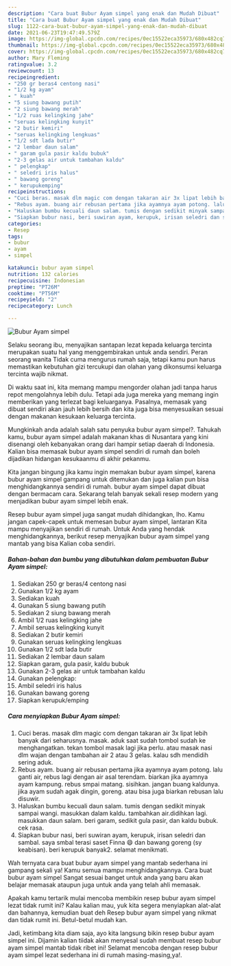 ```yaml
---
description: "Cara buat Bubur Ayam simpel yang enak dan Mudah Dibuat"
title: "Cara buat Bubur Ayam simpel yang enak dan Mudah Dibuat"
slug: 1122-cara-buat-bubur-ayam-simpel-yang-enak-dan-mudah-dibuat
date: 2021-06-23T19:47:49.579Z
image: https://img-global.cpcdn.com/recipes/0ec15522eca35973/680x482cq70/bubur-ayam-simpel-foto-resep-utama.jpg
thumbnail: https://img-global.cpcdn.com/recipes/0ec15522eca35973/680x482cq70/bubur-ayam-simpel-foto-resep-utama.jpg
cover: https://img-global.cpcdn.com/recipes/0ec15522eca35973/680x482cq70/bubur-ayam-simpel-foto-resep-utama.jpg
author: Mary Fleming
ratingvalue: 3.2
reviewcount: 13
recipeingredient:
- "250 gr beras4 centong nasi"
- "1/2 kg ayam"
- " kuah"
- "5 siung bawang putih"
- "2 siung bawang merah"
- "1/2 ruas kelingking jahe"
- "seruas kelingking kunyit"
- "2 butir kemiri"
- "seruas kelingking lengkuas"
- "1/2 sdt lada butir"
- "2 lembar daun salam"
- " garam gula pasir kaldu bubuk"
- "2-3 gelas air untuk tambahan kaldu"
- " pelengkap"
- " seledri iris halus"
- " bawang goreng"
- " kerupukemping"
recipeinstructions:
- "Cuci beras. masak dlm magic com dengan takaran air 3x lipat lebih banyak dari seharusnya. masak. aduk saat sudah tombol sudah ke menghangatkan. tekan tombol masak lagi jika perlu. atau masak nasi dlm wajan dengan tambahan air 2 atau 3 gelas. kalau sdh mendidih sering aduk."
- "Rebus ayam. buang air rebusan pertama jika ayamnya ayam potong. lalu ganti air, rebus lagi dengan air asal terendam. biarkan jika ayamnya ayam kampung. rebus smpai matang. sisihkan. jangan buang kaldunya. jika ayam sudah agak dingin, goreng. atau bisa juga biarkan rebusan lalu disuwir."
- "Haluskan bumbu kecuali daun salam. tumis dengan sedikit minyak sampai wangi. masukkan dalam kaldu. tambahkan air.didihkan lagi. masukkan daun salam. beri garam, sedikit gula pasir, dan kaldu bubuk. cek rasa."
- "Siapkan bubur nasi, beri suwiran ayam, kerupuk, irisan seledri dan sambal. saya smbal terasi saset Finna 😄 dan bawang goreng (sy keabisan). beri kerupuk banyak2. selamat menikmati."
categories:
- Resep
tags:
- bubur
- ayam
- simpel

katakunci: bubur ayam simpel 
nutrition: 132 calories
recipecuisine: Indonesian
preptime: "PT26M"
cooktime: "PT56M"
recipeyield: "2"
recipecategory: Lunch

---
```



![Bubur Ayam simpel](https://img-global.cpcdn.com/recipes/0ec15522eca35973/680x482cq70/bubur-ayam-simpel-foto-resep-utama.jpg)

Selaku seorang ibu, menyajikan santapan lezat kepada keluarga tercinta merupakan suatu hal yang menggembirakan untuk anda sendiri. Peran seorang  wanita Tidak cuma mengurus rumah saja, tetapi kamu pun harus memastikan kebutuhan gizi tercukupi dan olahan yang dikonsumsi keluarga tercinta wajib nikmat.

Di waktu  saat ini, kita memang mampu mengorder olahan jadi tanpa harus repot mengolahnya lebih dulu. Tetapi ada juga mereka yang memang ingin memberikan yang terlezat bagi keluarganya. Pasalnya, memasak yang dibuat sendiri akan jauh lebih bersih dan kita juga bisa menyesuaikan sesuai dengan makanan kesukaan keluarga tercinta. 



Mungkinkah anda adalah salah satu penyuka bubur ayam simpel?. Tahukah kamu, bubur ayam simpel adalah makanan khas di Nusantara yang kini disenangi oleh kebanyakan orang dari hampir setiap daerah di Indonesia. Kalian bisa memasak bubur ayam simpel sendiri di rumah dan boleh dijadikan hidangan kesukaanmu di akhir pekanmu.

Kita jangan bingung jika kamu ingin memakan bubur ayam simpel, karena bubur ayam simpel gampang untuk ditemukan dan juga kalian pun bisa menghidangkannya sendiri di rumah. bubur ayam simpel dapat dibuat dengan bermacam cara. Sekarang telah banyak sekali resep modern yang menjadikan bubur ayam simpel lebih enak.

Resep bubur ayam simpel juga sangat mudah dihidangkan, lho. Kamu jangan capek-capek untuk memesan bubur ayam simpel, lantaran Kita mampu menyajikan sendiri di rumah. Untuk Anda yang hendak menghidangkannya, berikut resep menyajikan bubur ayam simpel yang mantab yang bisa Kalian coba sendiri.

<!--inarticleads1-->

##### Bahan-bahan dan bumbu yang dibutuhkan dalam pembuatan Bubur Ayam simpel:

1. Sediakan 250 gr beras/4 centong nasi
1. Gunakan 1/2 kg ayam
1. Sediakan  kuah
1. Gunakan 5 siung bawang putih
1. Sediakan 2 siung bawang merah
1. Ambil 1/2 ruas kelingking jahe
1. Ambil seruas kelingking kunyit
1. Sediakan 2 butir kemiri
1. Gunakan seruas kelingking lengkuas
1. Gunakan 1/2 sdt lada butir
1. Sediakan 2 lembar daun salam
1. Siapkan  garam, gula pasir, kaldu bubuk
1. Gunakan 2-3 gelas air untuk tambahan kaldu
1. Gunakan  pelengkap:
1. Ambil  seledri iris halus
1. Gunakan  bawang goreng
1. Siapkan  kerupuk/emping




<!--inarticleads2-->

##### Cara menyiapkan Bubur Ayam simpel:

1. Cuci beras. masak dlm magic com dengan takaran air 3x lipat lebih banyak dari seharusnya. masak. aduk saat sudah tombol sudah ke menghangatkan. tekan tombol masak lagi jika perlu. atau masak nasi dlm wajan dengan tambahan air 2 atau 3 gelas. kalau sdh mendidih sering aduk.
1. Rebus ayam. buang air rebusan pertama jika ayamnya ayam potong. lalu ganti air, rebus lagi dengan air asal terendam. biarkan jika ayamnya ayam kampung. rebus smpai matang. sisihkan. jangan buang kaldunya. jika ayam sudah agak dingin, goreng. atau bisa juga biarkan rebusan lalu disuwir.
1. Haluskan bumbu kecuali daun salam. tumis dengan sedikit minyak sampai wangi. masukkan dalam kaldu. tambahkan air.didihkan lagi. masukkan daun salam. beri garam, sedikit gula pasir, dan kaldu bubuk. cek rasa.
1. Siapkan bubur nasi, beri suwiran ayam, kerupuk, irisan seledri dan sambal. saya smbal terasi saset Finna 😄 dan bawang goreng (sy keabisan). beri kerupuk banyak2. selamat menikmati.




Wah ternyata cara buat bubur ayam simpel yang mantab sederhana ini gampang sekali ya! Kamu semua mampu menghidangkannya. Cara buat bubur ayam simpel Sangat sesuai banget untuk anda yang baru akan belajar memasak ataupun juga untuk anda yang telah ahli memasak.

Apakah kamu tertarik mulai mencoba membikin resep bubur ayam simpel lezat tidak rumit ini? Kalau kalian mau, yuk kita segera menyiapkan alat-alat dan bahannya, kemudian buat deh Resep bubur ayam simpel yang nikmat dan tidak rumit ini. Betul-betul mudah kan. 

Jadi, ketimbang kita diam saja, ayo kita langsung bikin resep bubur ayam simpel ini. Dijamin kalian tiidak akan menyesal sudah membuat resep bubur ayam simpel mantab tidak ribet ini! Selamat mencoba dengan resep bubur ayam simpel lezat sederhana ini di rumah masing-masing,ya!.

